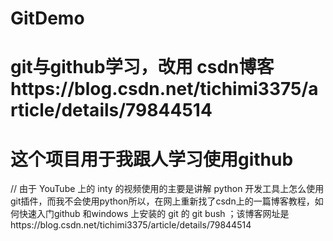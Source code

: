 # GitDemo
# git与github学习，改用 csdn博客https://blog.csdn.net/tichimi3375/article/details/79844514
# 这个项目用于我跟人学习使用github
// 由于 YouTube 上的 inty 的视频使用的主要是讲解 python 开发工具上怎么使用git插件，而我不会使用python所以，在网上重新找了csdn上的一篇博客教程，如何快速入门github 和windows 上安装的 git 的 git bush ；该博客网址是https://blog.csdn.net/tichimi3375/article/details/79844514
 
